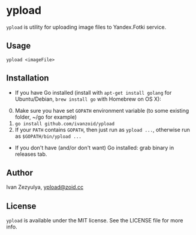 # ypload

`ypload` is utility for uploading image files to Yandex.Fotki service.

## Usage

    ypload <imageFile>

## Installation

- If you have Go installed (install with `apt-get install golang` for Ubuntu/Debian, `brew install go` with Homebrew on OS X):
 0. Make sure you have set `GOPATH` environment variable (to some existing folder, ~/go for example)
 1. `go install github.com/ivanzoid/ypload`
 2. If your `PATH` contains `GOPATH`, then just run as `ypload ...`, otherwise run as `$GOPATH/bin/ypload ...`

- If you don't have (and/or don't want) Go installed: grab binary in releases tab.

## Author

Ivan Zezyulya, ypload@zoid.cc

## License

`ypload` is available under the MIT license. See the LICENSE file for more info.
